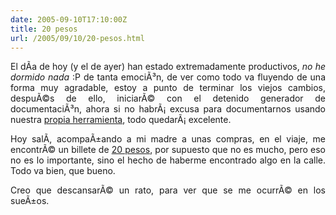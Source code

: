 ```yaml
---
date: 2005-09-10T17:10:00Z
title: 20 pesos
url: /2005/09/10/20-pesos.html
---
```


<div style="clear:both;"></div>
<p style="text-align: justify;">El dÃ­a de hoy (y el de ayer) han estado extremadamente productivos, <span style="font-style:italic;">no he dormido nada</span> :P de tanta emociÃ³n, de ver como todo va fluyendo de una forma muy agradable, estoy a punto de terminar los viejos cambios, despuÃ©s de ello, iniciarÃ© con el detenido generador de documentaciÃ³n, ahora si no habrÃ¡ excusa para documentarnos usando nuestra <a href="http://www.monouml.org">propia herramienta</a>, todo quedarÃ¡ excelente.</p>
<p style="text-align: justify;">Hoy salÃ­, acompaÃ±ando a mi madre a unas compras, en el viaje, me encontrÃ© un billete de <a href="http://es.wikipedia.org/wiki/Imagen:20pesos_mx.jpg">20 pesos</a>, por supuesto que no es mucho, pero eso no es lo importante, sino el hecho de haberme encontrado algo en la calle. Todo va bien, que bueno.</p>
<p style="text-align: justify;">Creo que descansarÃ© un rato, para ver que se me ocurrÃ© en los sueÃ±os.</p>
<div style="clear:both; padding-bottom: 0.25em;"></div>
